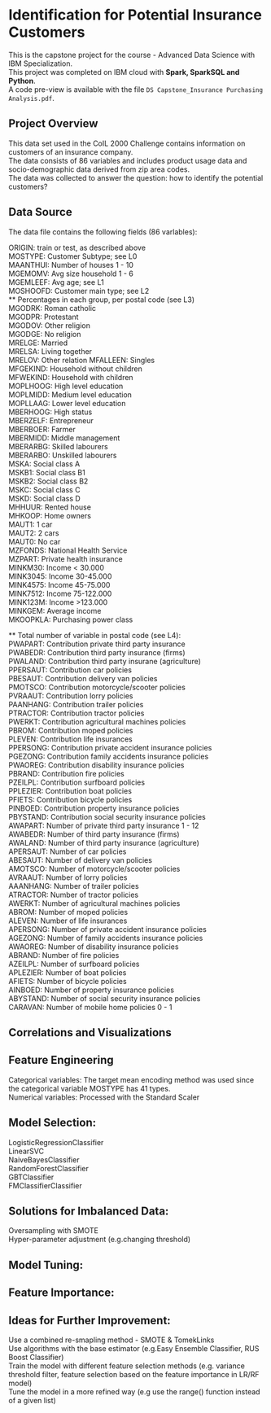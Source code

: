 # Identification for Potential Insurance Customers
This is the capstone project for the course - Advanced Data Science with IBM Specialization.<br>
This project was completed on IBM cloud with **Spark, SparkSQL and Python**.<br>
A code pre-view is available with the file `DS Capstone_Insurance Purchasing Analysis.pdf`.<br>

## Project Overview
This data set used in the CoIL 2000 Challenge contains information on customers of an insurance company. <br>
The data consists of 86 variables and includes product usage data and socio-demographic data derived from zip area codes. <br>
The data was collected to answer the question: how to identify the potential customers?<br>

## Data Source
The data file contains the following fields (86 varlables):<br>

ORIGIN: train or test, as described above<br>
MOSTYPE: Customer Subtype; see L0<br>
MAANTHUI: Number of houses 1 - 10<br>
MGEMOMV: Avg size household 1 - 6<br>
MGEMLEEF: Avg age; see L1<br>
MOSHOOFD: Customer main type; see L2<br>
** Percentages in each group, per postal code (see L3)<br>
MGODRK: Roman catholic<br>
MGODPR: Protestant <br>
MGODOV: Other religion<br>
MGODGE: No religion<br>
MRELGE: Married<br>
MRELSA: Living together<br>
MRELOV: Other relation
MFALLEEN: Singles<br>
MFGEKIND: Household without children<br>
MFWEKIND: Household with children<br>
MOPLHOOG: High level education<br>
MOPLMIDD: Medium level education<br>
MOPLLAAG: Lower level education<br>
MBERHOOG: High status<br>
MBERZELF: Entrepreneur<br>
MBERBOER: Farmer<br>
MBERMIDD: Middle management<br>
MBERARBG: Skilled labourers<br>
MBERARBO: Unskilled labourers<br>
MSKA: Social class A<br>
MSKB1: Social class B1<br>
MSKB2: Social class B2<br>
MSKC: Social class C<br>
MSKD: Social class D<br>
MHHUUR: Rented house<br>
MHKOOP: Home owners<br>
MAUT1: 1 car<br>
MAUT2: 2 cars<br>
MAUT0: No car<br>
MZFONDS: National Health Service<br>
MZPART: Private health insurance<br>
MINKM30: Income < 30.000<br>
MINK3045: Income 30-45.000<br>
MINK4575: Income 45-75.000<br>
MINK7512: Income 75-122.000<br>
MINK123M: Income >123.000<br>
MINKGEM: Average income<br>
MKOOPKLA: Purchasing power class<br>

** Total number of variable in postal code (see L4):<br>
PWAPART: Contribution private third party insurance<br>
PWABEDR: Contribution third party insurance (firms) <br>
PWALAND: Contribution third party insurane (agriculture)<br>
PPERSAUT: Contribution car policies<br>
PBESAUT: Contribution delivery van policies<br>
PMOTSCO: Contribution motorcycle/scooter policies<br>
PVRAAUT: Contribution lorry policies<br>
PAANHANG: Contribution trailer policies<br>
PTRACTOR: Contribution tractor policies<br>
PWERKT: Contribution agricultural machines policies<br>
PBROM: Contribution moped policies<br>
PLEVEN: Contribution life insurances<br>
PPERSONG: Contribution private accident insurance policies<br>
PGEZONG: Contribution family accidents insurance policies<br>
PWAOREG: Contribution disability insurance policies<br>
PBRAND: Contribution fire policies<br>
PZEILPL: Contribution surfboard policies<br>
PPLEZIER: Contribution boat policies<br>
PFIETS: Contribution bicycle policies<br>
PINBOED: Contribution property insurance policies<br>
PBYSTAND: Contribution social security insurance policies<br>
AWAPART: Number of private third party insurance 1 - 12<br>
AWABEDR: Number of third party insurance (firms) <br>
AWALAND: Number of third party insurance (agriculture)<br>
APERSAUT: Number of car policies<br>
ABESAUT: Number of delivery van policies<br>
AMOTSCO: Number of motorcycle/scooter policies<br>
AVRAAUT: Number of lorry policies<br>
AAANHANG: Number of trailer policies<br>
ATRACTOR: Number of tractor policies<br>
AWERKT: Number of agricultural machines policies<br>
ABROM: Number of moped policies<br>
ALEVEN: Number of life insurances<br>
APERSONG: Number of private accident insurance policies<br>
AGEZONG: Number of family accidents insurance policies<br>
AWAOREG: Number of disability insurance policies<br>
ABRAND: Number of fire policies<br>
AZEILPL: Number of surfboard policies<br>
APLEZIER: Number of boat policies<br>
AFIETS: Number of bicycle policies<br>
AINBOED: Number of property insurance policies<br>
ABYSTAND: Number of social security insurance policies<br>
CARAVAN: Number of mobile home policies 0 - 1<br>

## Correlations and Visualizations<br>

## Feature Engineering<br>
Categorical variables: The target mean encoding method was used since the categorical variable MOSTYPE has 41 types.<br>
Numerical variables: Processed with the Standard Scaler<br>

## Model Selection:<br>
LogisticRegressionClassifier<br>
LinearSVC<br>
NaiveBayesClassifier<br>
RandomForestClassifier<br>
GBTClassifier<br>
FMClassifierClassifier<br>

## Solutions for Imbalanced Data:<br>
Oversampling with SMOTE<br>
Hyper-parameter adjustment (e.g.changing threshold)<br>

## Model Tuning: <br>


## Feature Importance:<br>

## Ideas for Further Improvement:<br>
Use a combined re-smapling method - SMOTE & TomekLinks<br>
Use algorithms with the base estimator (e.g.Easy Ensemble Classifier, RUS Boost Classifier)<br>
Train the model with different feature selection methods (e.g. variance threshold filter, feature selection based on the feature importance in LR/RF model)<br>
Tune the model in a more refined way (e.g use the range() function instead of a given list)
